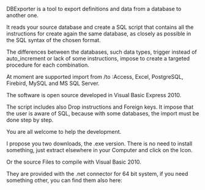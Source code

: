 DBExporter is a tool to export  definitions and data from a database to another one.

It reads your source database and create a SQL script that contains all the instructions for  create again the same database, as closely as possible in the SQL syntax of the chosen format.

The differences between the databases, such data types, trigger instead of auto\_increment or lack of some instructions, impose to create a targeted procedure for each combination.

At moment are supported import from /to :Access, Excel, PostgreSQL, Firebird, MySQL and MS SQL Server.

The software is open source developed  in Visual Basic Express 2010.

The script includes also Drop instructions and Foreign keys. It impose that the user is aware of SQL, because with some databases, the import must be done step by step.

You are all welcome to help the development.

I propose you two downloads, the .exe version. There is no need to install something, just extract elsewhere in your Computer and click on the Icon.

Or the source Files to compile with Visual Basic 2010.

They are provided with the .net connector for 64  bit  system, if you need something other,  you can find them also here: